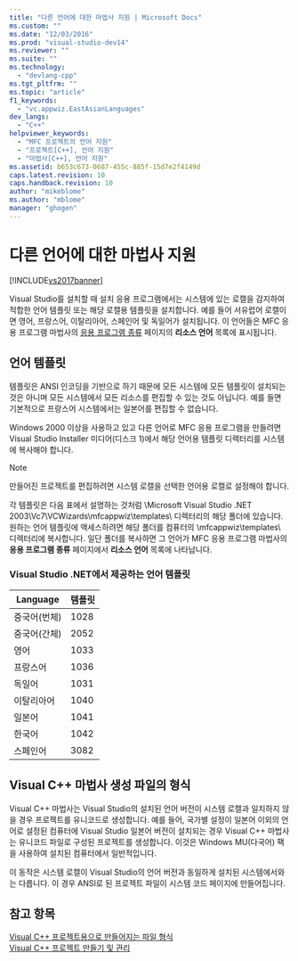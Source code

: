 ```yaml
---
title: "다른 언어에 대한 마법사 지원 | Microsoft Docs"
ms.custom: ""
ms.date: "12/03/2016"
ms.prod: "visual-studio-dev14"
ms.reviewer: ""
ms.suite: ""
ms.technology: 
  - "devlang-cpp"
ms.tgt_pltfrm: ""
ms.topic: "article"
f1_keywords: 
  - "vc.appwiz.EastAsianLanguages"
dev_langs: 
  - "C++"
helpviewer_keywords: 
  - "MFC 프로젝트의 언어 지원"
  - "프로젝트[C++], 언어 지원"
  - "마법사[C++], 언어 지원"
ms.assetid: b653c673-0687-455c-885f-15d7e2f4149d
caps.latest.revision: 10
caps.handback.revision: 10
author: "mikeblome"
ms.author: "mblome"
manager: "ghogen"
---
```

# 다른 언어에 대한 마법사 지원
[!INCLUDE[vs2017banner](../assembler/inline/includes/vs2017banner.md)]

Visual Studio를 설치할 때 설치 응용 프로그램에서는 시스템에 있는 로캘을 감지하여 적합한 언어 템플릿 또는 해당 로캘용 템플릿을 설치합니다.  예를 들어 서유럽어 로캘이면 영어, 프랑스어, 이탈리아어, 스페인어 및 독일어가 설치됩니다.  이 언어들은 MFC 응용 프로그램 마법사의 [응용 프로그램 종류](../mfc/reference/application-type-mfc-application-wizard.md) 페이지의 **리소스 언어** 목록에 표시됩니다.  
  
## 언어 템플릿  
 템플릿은 ANSI 인코딩을 기반으로 하기 때문에 모든 시스템에 모든 템플릿이 설치되는 것은 아니며 모든 시스템에서 모든 리소스를 편집할 수 있는 것도 아닙니다.  예를 들면 기본적으로 프랑스어 시스템에서는 일본어를 편집할 수 없습니다.  
  
 Windows 2000 이상을 사용하고 있고 다른 언어로 MFC 응용 프로그램을 만들려면 Visual Studio Installer 미디어\(디스크 1\)에서 해당 언어용 템플릿 디렉터리를 시스템에 복사해야 합니다.  
  
> [!NOTE]
>  만들어진 프로젝트를 편집하려면 시스템 로캘을 선택한 언어용 로캘로 설정해야 합니다.  
  
 각 템플릿은 다음 표에서 설명하는 것처럼 \\Microsoft Visual Studio .NET 2003\\Vc7\\VCWizards\\mfcappwiz\\templates\\ 디렉터리의 해당 폴더에 있습니다.  원하는 언어 템플릿에 액세스하려면 해당 폴더를 컴퓨터의 \\mfcappwiz\\templates\\ 디렉터리에 복사합니다.  일단 폴더를 복사하면 그 언어가 MFC 응용 프로그램 마법사의 **응용 프로그램 종류** 페이지에서 **리소스 언어** 목록에 나타납니다.  
  
### Visual Studio .NET에서 제공하는 언어 템플릿  
  
|Language|템플릿|  
|--------------|---------|  
|중국어\(번체\)|1028|  
|중국어\(간체\)|2052|  
|영어|1033|  
|프랑스어|1036|  
|독일어|1031|  
|이탈리아어|1040|  
|일본어|1041|  
|한국어|1042|  
|스페인어|3082|  
  
## Visual C\+\+ 마법사 생성 파일의 형식  
 Visual C\+\+ 마법사는 Visual Studio의 설치된 언어 버전이 시스템 로캘과 일치하지 않을 경우 프로젝트를 유니코드로 생성합니다.  예를 들어, 국가별 설정이 일본어 이외의 언어로 설정된 컴퓨터에 Visual Studio 일본어 버전이 설치되는 경우 Visual C\+\+ 마법사는 유니코드 파일로 구성된 프로젝트를 생성합니다.  이것은 Windows MU\(다국어\) 팩을 사용하여 설치된 컴퓨터에서 일반적입니다.  
  
 이 동작은 시스템 로캘이 Visual Studio의 언어 버전과 동일하게 설치된 시스템에서와는 다릅니다.  이 경우 ANSI로 된 프로젝트 파일이 시스템 코드 페이지에 만들어집니다.  
  
## 참고 항목  
 [Visual C\+\+ 프로젝트용으로 만들어지는 파일 형식](../ide/file-types-created-for-visual-cpp-projects.md)   
 [Visual C\+\+ 프로젝트 만들기 및 관리](../ide/creating-and-managing-visual-cpp-projects.md)